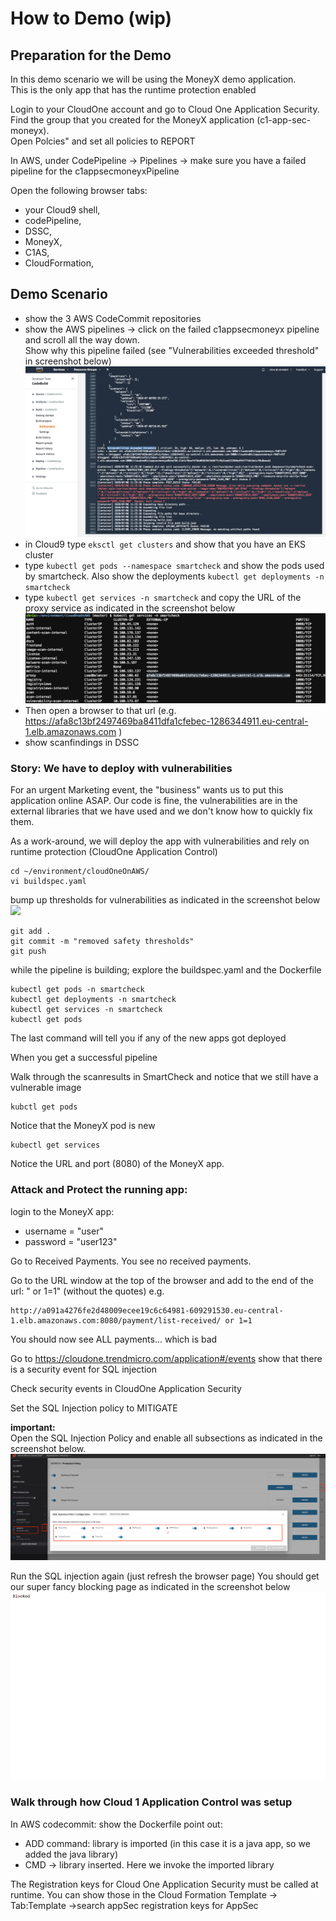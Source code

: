 # How to Demo (wip)

## Preparation for the Demo

In this demo scenario we will be using the MoneyX demo application.  
This is the only app that has the runtime protection enabled

Login to your CloudOne account and go to Cloud One Application Security.  <br />
Find the group that you created for the MoneyX application (c1-app-sec-moneyx).  <br />
Open Polcies" and set all policies to REPORT <br />

In AWS, under CodePipeline -> Pipelines -> make sure you have a failed pipeline for the <projectname>c1appsecmoneyxPipeline  <br />

Open the following browser tabs:
- your Cloud9 shell,
- codePipeline,
- DSSC,
- MoneyX,
- C1AS,
- CloudFormation,

## Demo Scenario
- show the 3 AWS CodeCommit repositories
- show the AWS pipelines -> click on the failed c1appsecmoneyx pipeline and scroll all the way down. <br />
  Show why this pipeline failed (see "Vulnerabilities exceeded threshold" in screenshot below) ![](images/VulnerabilitiesExceededThreshold.png)  <br />
- in Cloud9 type `eksctl get clusters` and show that you have an EKS cluster
- type `kubectl get pods --namespace smartcheck` and show the pods used by smartcheck.  Also show the deployments `kubectl get deployments -n smartcheck`
- type `kubectl get services -n smartcheck` and copy the URL of the proxy service as indicated in the screenshot below ![](images/GetDSSCURL.png) <br />
- Then open a browser to that url
(e.g. https://afa8c13bf2497469ba8411dfa1cfebec-1286344911.eu-central-1.elb.amazonaws.com )
- show scanfindings in DSSC <br />

### Story: We have to deploy with vulnerabilities
For an urgent Marketing event, the "business" wants us to put this application online ASAP.  Our code is fine, the vulnerabilities are in the external libraries that we have used and we don't know how to quickly fix them.  

As a work-around, we will deploy the app with vulnerabilities and rely on runtime protection (CloudOne Application Control)
```
cd ~/environment/cloudOneOnAWS/
vi buildspec.yaml
```
bump up thresholds for vulnerabilities as indicated in the screenshot below ![](images/IncreaseThresholds.png)  <br />
```
git add .
git commit -m "removed safety thresholds"
git push
```
while the pipeline is building;
explore the buildspec.yaml and the Dockerfile
```
kubectl get pods -n smartcheck
kubectl get deployments -n smartcheck
kubectl get services -n smartcheck
kubectl get pods
```
The last command will tell you if any of the new apps got deployed

When you get a successful pipeline

Walk through the scanresults in SmartCheck and notice that we still have a vulnerable image

```
kubctl get pods
```
Notice that the MoneyX pod is new
```
kubectl get services
```
Notice the URL and port (8080) of the MoneyX app.

### Attack and Protect the running app:
login to the MoneyX app:  
- username = "user"
- password = "user123"

Go to Received Payments.  You see no received payments.  

Go to the URL window at the top of the browser and add to the end of the url:  " or 1=1" (without the quotes)
e.g.
```
http://a091a4276fe2d48009ecee19c6c64981-609291530.eu-central-1.elb.amazonaws.com:8080/payment/list-received/ or 1=1
```

You should now see ALL payments... which is bad

Go to https://cloudone.trendmicro.com/application#/events show that there is a security event for SQL injection

Check security events in CloudOne Application Security

Set the SQL Injection policy to MITIGATE

**important:** <br />
Open the SQL Injection Policy and enable all subsections as indicated in the screenshot below.
![](images/SQLPolicyConfiguration.png)  <br />


Run the SQL injection again  (just refresh the browser page) You should get our super fancy blocking page as indicated in the screenshot below
![](images/Blocked.png)  <br />

### Walk through how Cloud 1 Application Control was setup

In AWS codecommit: show the Dockerfile
point out:
- ADD command: library is imported (in this case it is a java app, so we added the java library)
- CMD -> library inserted.  Here we invoke the imported library

The Registration keys for Cloud One Application Security must be called at runtime.  You can show those in the Cloud Formation Template -> Tab:Template ->search appSec registration keys for AppSec
